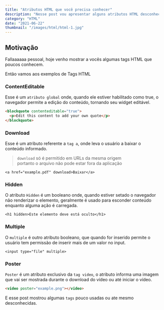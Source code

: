 ```yaml
---
title: "Atributos HTML que você precisa conhecer"
description: "Nesse post vou apresentar alguns atributos HTML desconhecidos pela maioria dos devs front-end"
category: "HTML"
date: "2021-06-22"
thumbnail: "/images/html/html-1.jpg"
---
```


## Motivação

Fallaaaaaa pessoal, hoje venho mostrar a vocẽs algumas tags HTML que poucos conhecem.

Então vamos aos exemplos de Tags HTML

### ContentEditable

Esse é um `atributo global` onde, quando ele estiver habilitado como true, o navegador permite a edição do conteúdo, tornando seu widget editável.

```HTML
<blockquote contenteditable="true">
  <p>Edit this content to add your own quote</p>
</blockquote>
```

### Download

Esse é um atributo referente a `tag a`, onde leva o usuário a baixar o conteúdo informado.

> `download` só é permitido em URLs da mesma origem <br>
> portanto o arquivo não pode estar fora da aplicação

```
<a href="example.pdf" download>Baixar</a>
```

### Hidden

O atributo `Hidden` é um booleano onde, quando estiver setado o navegador não renderizar o elemento, geralmente é usado para esconder conteúdo enquanto alguma ação é carregada.

```
<h1 hidden>Este elemento deve está oculto</h1>
```

### Multiple

O `multiple` é outro atributo booleano, que quando for inserido permite o usuário tem permissão de inserir mais de um valor no input.

```
<input type="file" multiple>
```

### Poster

`Poster` é um atributo exclusivo da `tag video`, o atributo informa uma imagem que vai ser mostrada durante o download do vídeo ou até iniciar o vídeo.

```HTML
<video poster="example.png"></video>
```

E esse post mostrou algumas `tags` pouco usadas ou ate mesmo desconhecidas.
